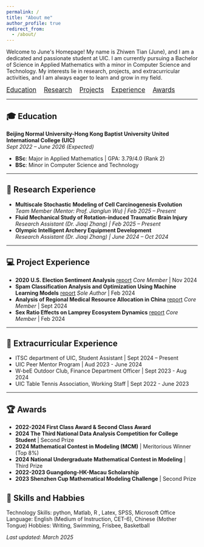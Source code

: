 ```yaml
---
permalink: /
title: "About me"
author_profile: true
redirect_from: 
  - /about/
---
```

Welcome to June's Homepage! My name is Zhiwen Tian (June), and I am a dedicated and passionate student at UIC. I am currently pursuing a Bachelor of Science in Applied Mathematics with a minor in Computer Science and Technology. My interests lie in research, projects, and extracurricular activities, and I am always eager to learn and grow in my field.

<nav>
  <ul style="list-style-type: none; font-size: 1.2em; margin: 0; padding: 0;">
    <li style="display: inline; margin-right: 15px;"><a href="#education">Education</a></li>
    <li style="display: inline; margin-right: 15px;"><a href="#research-experience">Research</a></li>
    <li style="display: inline; margin-right: 15px;"><a href="#project-experience">Projects</a></li>
    <li style="display: inline; margin-right: 15px;"><a href="#extracurricular-experience">Experience</a></li>
    <li style="display: inline; margin-right: 15px;"><a href="#awards">Awards</a></li>
  </ul>
</nav>

---

## 🎓 Education
**Beijing Normal University-Hong Kong Baptist University United International College (UIC)**  
*Sept 2022 – June 2026 (Expected)*  
- **BSc**: Major in Applied Mathematics | GPA: 3.79/4.0 (Rank 2)  
- **BSc**: Minor in Computer Science and Technology  

---

## 📖 Research Experience
- **Multiscale Stochastic Modeling of Cell Carcinogenesis Evolution**  
  *Team Member (Mentor: Prof. Jianglun Wu) | Feb 2025 – Present*  
- **Fluid Mechanical Study of Rotation-induced Traumatic Brain Injury**  
  *Research Assistant (Dr. Jiaqi Zhang) | Feb 2025 – Present*  
- **Olympic Intelligent Archery Equipment Development**  
  *Research Assistant (Dr. Jiaqi Zhang) | June 2024 – Oct 2024*  

---

## 💻 Project Experience
- **2020 U.S. Election Sentiment Analysis**  [report](../files/project1.pdf)
  *Core Member* | Nov 2024
- **Spam Classification Analysis and Optimization Using Machine Learning
Models**  [report](../files/report.pdf)
  *Sole Author* | Feb 2024  
- **Analysis of Regional Medical Resource Allocation in China**  [report](../files/project2.pdf)
  *Core Member* | Sept 2024  
- **Sex Ratio Effects on Lamprey Ecosystem Dynamics**  [report](../files/project3.pdf)
  *Core Member* | Feb 2024  

---

## 💼 Extracurricular Experience
- ITSC department of UIC, Student Assistant | Sept 2024 – Present
- UIC Peer Mentor Program | Aud 2023 - June 2024
- W-beE Outdoor Club, Finance Department Officer  | Sept 2023 - Aug 2024
- UIC Table Tennis Association, Working Staff  | Sept 2022 - June 2023

---

## 🏆 Awards
- **2022-2024 First Class Award & Second Class Award**
- **2024 The Third National Data Analysis Competition for College Student** | Second Prize
- **2024 Mathematical Contest in Modeling (MCM)** | Meritorious Winner (Top 8%)
- **2024 National Undergraduate Mathematical Contest in Modeling** | Third Prize
- **2022-2023 Guangdong-HK-Macau Scholarship**
- **2023 Shenzhen Cup Mathematical Modeling Challenge** | Second Prize

## 💐 Skills and Habbies
Technology Skills: python, Matlab, R , Latex, SPSS, Microsoft Office
Language: English (Medium of Instruction, CET-6), Chinese (Mother Tongue)
Hobbies: Writing, Swimming, Frisbee, Basketball

*Last updated: March 2025*  
